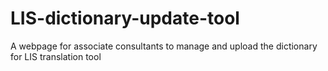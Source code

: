 # LIS-dictionary-update-tool

A webpage for associate consultants to manage and upload the dictionary for LIS translation tool
